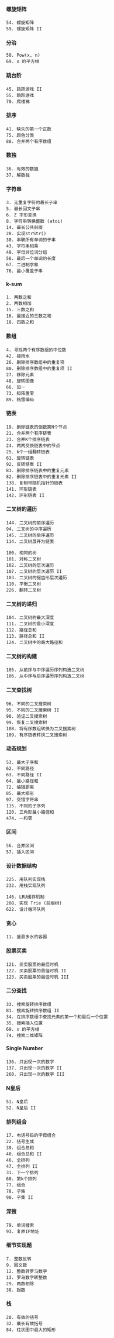 
#### 螺旋矩阵

```
54. 螺旋矩阵
59. 螺旋矩阵 II
```


#### 分治

```
50. Pow(x, n)
69. x 的平方根
```


#### 跳台阶

```
45. 跳跃游戏 II
55. 跳跃游戏
70. 爬楼梯
```


#### 排序

```
41. 缺失的第一个正数
75. 颜色分类
88. 合并两个有序数组
```


#### 数独

```
36. 有效的数独
37. 解数独
```


#### 字符串

```
3. 无重复字符的最长子串
5. 最长回文子串
6. Z 字形变换
8. 字符串转换整数 (atoi)
14. 最长公共前缀
28. 实现strStr()
30. 串联所有单词的子串
43. 字符串相乘
49. 字母异位词分组
58. 最后一个单词的长度
67. 二进制求和
76. 最小覆盖子串
```


#### k-sum

```
1. 两数之和
2. 两数相加
15. 三数之和
16. 最接近的三数之和
18. 四数之和
```


#### 数组

```
4. 寻找两个有序数组的中位数
42. 接雨水
26. 删除排序数组中的重复项
80. 删除排序数组中的重复项 II
27. 移除元素
48. 旋转图像
66. 加一  
73. 矩阵置零
89. 格雷编码
```


#### 链表

```
19. 删除链表的倒数第N个节点
21. 合并两个有序链表
23. 合并K个排序链表
24. 两两交换链表中的节点
25. k个一组翻转链表
61. 旋转链表
92. 反转链表 II
83. 删除排序链表中的重复元素
82. 删除排序链表中的重复元素 II
138. 复制带随机指针的链表
141. 环形链表
142. 环形链表 II
```


#### 二叉树的遍历

```
144. 二叉树的前序遍历
94. 二叉树的中序遍历
145. 二叉树的后序遍历
114. 二叉树展开为链表
```

```
100. 相同的树
101. 对称二叉树
102. 二叉树的层次遍历
107. 二叉树的层次遍历 II
103. 二叉树的锯齿形层次遍历
110. 平衡二叉树
226. 翻转二叉树
```


#### 二叉树的递归

```
104. 二叉树的最大深度
111. 二叉树的最小深度
112. 路径总和
113. 路径总和 II
124. 二叉树中的最大路径和
```


#### 二叉树的构建

```
105. 从前序与中序遍历序列构造二叉树
106. 从中序与后序遍历序列构造二叉树
```


#### 二叉查找树

```
96. 不同的二叉搜索树
95. 不同的二叉搜索树 II
98. 验证二叉搜索树
99. 恢复二叉搜索树
108. 将有序数组转换为二叉搜索树
109. 有序链表转换二叉搜索树
```


#### 动态规划

```
53. 最大子序和
62. 不同路径
63. 不同路径 II
64. 最小路径和  
72. 编辑距离    
85. 最大矩形
97. 交错字符串
115. 不同的子序列
120. 三角形最小路径和
474. 一和零
```


#### 区间

```
56. 合并区间 
57. 插入区间
```


#### 设计数据结构

```
225. 用队列实现栈
232. 用栈实现队列
```

```
146. LRU缓存机制
208. 实现 Trie (前缀树)  
622. 设计循环队列
```


#### 贪心

```
11. 盛最多水的容器
```


#### 股票买卖

```
121. 买卖股票的最佳时机
122. 买卖股票的最佳时机 II
123. 买卖股票的最佳时机 III
```


#### 二分查找

```
33. 搜索旋转排序数组
81. 搜索旋转排序数组 II
34. 在排序数组中查找元素的第一个和最后一个位置
35. 搜索插入位置
69. x 的平方根
74. 搜索二维矩阵
```


#### Single Number

```
136. 只出现一次的数字
137. 只出现一次的数字 II
260. 只出现一次的数字 III
```


#### N皇后

```
51. N皇后
52. N皇后 II
```

#### 排列组合

```
17. 电话号码的字母组合
22. 括号生成
39. 组合总和
40. 组合总和 II
46. 全排列
47. 全排列 II
31. 下一个排列
60. 第k个排列
77. 组合
78. 子集
90. 子集 II
```


#### 深搜

```
79. 单词搜索
93. 复原IP地址
```


#### 细节实现题

```
7. 整数反转
9. 回文数
12. 整数转罗马数字
13. 罗马数字转整数
29. 两数相除
38. 报数
```


#### 栈

```
20. 有效的括号
32. 最长有效括号
84. 柱状图中最大的矩形
```

